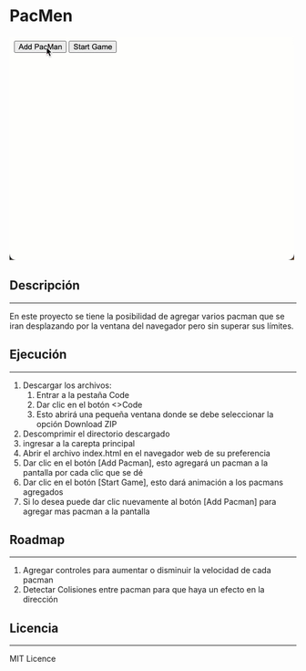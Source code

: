 # PacMen
<img src="pacmen-demo.gif">

## Descripción
<hr />
En este proyecto se tiene la posibilidad de agregar varios pacman que se iran desplazando por la ventana del navegador pero sin superar sus límites.

## Ejecución
<hr />
<ol>
<li>Descargar los archivos:
    <ol>
    <li>Entrar a la pestaña Code</li>
    <li>Dar clic en el botón <>Code</li>
    <li>Esto abrirá una pequeña ventana donde se debe seleccionar la opción Download ZIP</li>
    </ol>
</li>
<li>Descomprimir el directorio descargado</li>
<li>ingresar a la carepta principal</li>
<li>Abrir el archivo index.html en el navegador web de su preferencia</li>
<li>Dar clic en el botón [Add Pacman], esto agregará un pacman a la pantalla por cada clic que se dé</li>
<li>Dar clic en el botón [Start Game], esto dará animación a los pacmans agregados</li>
<li>Si lo desea puede dar clic nuevamente al botón [Add Pacman] para agregar mas pacman a la pantalla</li>
</ol>

## Roadmap
<hr />

<ol>
<li>Agregar controles para aumentar o disminuir la velocidad de cada pacman</li>
<li>Detectar Colisiones entre pacman para que haya un efecto en la dirección</li>
</ol>

## Licencia
<hr />

MIT Licence